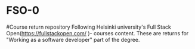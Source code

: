 # FSO-0
#Course return repository Following Helsinki university's Full Stack Open(https://fullstackopen.com/ )- courses content. These are returns for "Working as a software developer" part of the degree.
